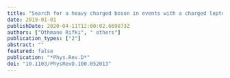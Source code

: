 ```yaml
---
title: "Search for a heavy charged boson in events with a charged lepton and missing transverse momentum from $pp$ collisions at $sqrts = 13$ TeV with the ATLAS detector"
date: 2019-01-01
publishDate: 2020-04-11T12:00:02.669873Z
authors: ["Othmane Rifki", " others"]
publication_types: ["2"]
abstract: ""
featured: false
publication: "*Phys.Rev.D*"
doi: "10.1103/PhysRevD.100.052013"
---
```


